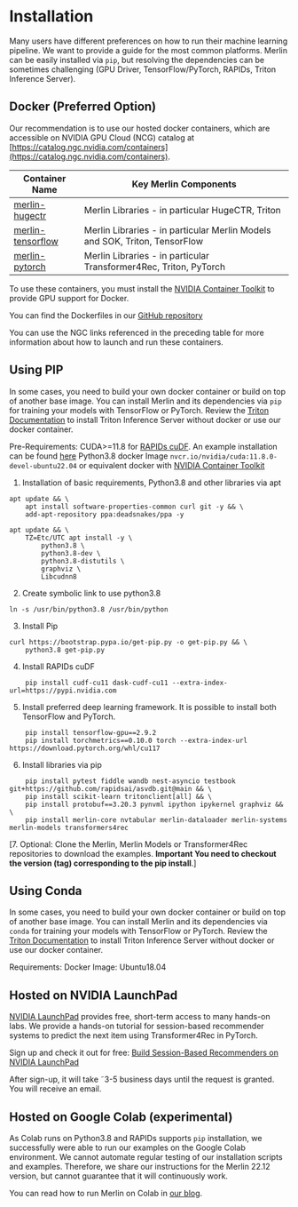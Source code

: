 # Installation

Many users have different preferences on how to run their machine learning pipeline. We want to provide a guide for the most common platforms. Merlin can be easily installed via `pip`, but resolving the dependencies can be sometimes challenging (GPU Driver, TensorFlow/PyTorch, RAPIDs, Triton Inference Server).

## Docker (Preferred Option)

Our recommendation is to use our hosted docker containers, which are accessible on NVIDIA GPU Cloud (NCG) catalog at [https://catalog.ngc.nvidia.com/containers](https://catalog.ngc.nvidia.com/containers).

| Container Name | Key Merlin Components |
| ------------- | ------------- | 
| [merlin-hugectr](https://catalog.ngc.nvidia.com/orgs/nvidia/teams/merlin/containers/merlin-hugectr) | Merlin Libraries - in particular HugeCTR, Triton |
| [merlin-tensorflow](https://catalog.ngc.nvidia.com/orgs/nvidia/teams/merlin/containers/merlin-tensorflow) | Merlin Libraries - in particular Merlin Models and SOK, Triton, TensorFlow |
| [merlin-pytorch](https://catalog.ngc.nvidia.com/orgs/nvidia/teams/merlin/containers/merlin-pytorch) | Merlin Libraries - in particular Transformer4Rec, Triton, PyTorch |

To use these containers, you must install the [NVIDIA Container Toolkit](https://github.com/NVIDIA/nvidia-docker) to provide GPU support for Docker.

You can find the Dockerfiles in our [GitHub repository](https://github.com/NVIDIA-Merlin/Merlin/tree/main/docker)

You can use the NGC links referenced in the preceding table for more information about how to launch and run these containers.

## Using PIP

In some cases, you need to build your own docker container or build on top of another base image. You can install Merlin and its dependencies via `pip` for training your models with TensorFlow or PyTorch. Review the [Triton Documentation](https://github.com/triton-inference-server/server#documentation) to install Triton Inference Server without docker or use our docker container.

Pre-Requirements:
CUDA>=11.8 for [RAPIDs cuDF](https://rapids.ai/pip.html). An example installation can be found [here](https://developer.nvidia.com/cuda-11-8-0-download-archive?target_os=Linux&target_arch=x86_64&Distribution=Ubuntu&target_version=18.04&target_type=runfile_local)
Python3.8
docker Image `nvcr.io/nvidia/cuda:11.8.0-devel-ubuntu22.04` or equivalent
docker with [NVIDIA Container Toolkit](https://github.com/NVIDIA/nvidia-docker)

1. Installation of basic requirements, Python3.8 and other libraries via apt

```shell
apt update && \
    apt install software-properties-common curl git -y && \
    add-apt-repository ppa:deadsnakes/ppa -y

apt update && \
    TZ=Etc/UTC apt install -y \
        python3.8 \
        python3.8-dev \
        python3.8-distutils \
        graphviz \                 
        Libcudnn8
```

2. Create symbolic link to use python3.8
   
```shell
ln -s /usr/bin/python3.8 /usr/bin/python
```

3. Install Pip

```shell
curl https://bootstrap.pypa.io/get-pip.py -o get-pip.py && \
    python3.8 get-pip.py
```

4. Install RAPIDs cuDF

```shell
    pip install cudf-cu11 dask-cudf-cu11 --extra-index-url=https://pypi.nvidia.com
```

5. Install preferred deep learning framework. It is possible to install both TensorFlow and PyTorch. 

```shell
    pip install tensorflow-gpu==2.9.2
    pip install torchmetrics==0.10.0 torch --extra-index-url https://download.pytorch.org/whl/cu117
```

6. Install libraries via pip

```shell
    pip install pytest fiddle wandb nest-asyncio testbook git+https://github.com/rapidsai/asvdb.git@main && \
    pip install scikit-learn tritonclient[all] && \ 
    pip install protobuf==3.20.3 pynvml ipython ipykernel graphviz && \
    pip install merlin-core nvtabular merlin-dataloader merlin-systems merlin-models transformers4rec
```



[7. Optional: Clone the Merlin, Merlin Models or Transformer4Rec repositories to download the examples. **Important You need to checkout the version (tag) corresponding to the pip install**.]


## Using Conda

In some cases, you need to build your own docker container or build on top of another base image. You can install Merlin and its dependencies via `conda` for training your models with TensorFlow or PyTorch. Review the [Triton Documentation](https://github.com/triton-inference-server/server#documentation) to install Triton Inference Server without docker or use our docker container.

Requirements:
Docker Image: Ubuntu18.04


## Hosted on NVIDIA LaunchPad

[NVIDIA LaunchPad](https://www.nvidia.com/en-us/launchpad/) provides free, short-term access to many hands-on labs. We provide a hands-on tutorial for session-based recommender systems to predict the next item using Transformer4Rec in PyTorch.

Sign up and check it out for free: [Build Session-Based Recommenders on NVIDIA LaunchPad](https://www.nvidia.com/en-us/launchpad/ai/build-session-based-recommenders/)

After sign-up, it will take ˜3-5 business days until the request is granted. You will receive an email.

## Hosted on Google Colab (experimental)

As Colab runs on Python3.8 and RAPIDs supports `pip` installation, we successfully were able to run our examples on the Google Colab environment. We cannot automate regular testing of our installation scripts and examples. Therefore, we share our instructions for the Merlin 22.12 version, but cannot guarantee that it will continuously work.

You can read how to run Merlin on Colab in [our blog](https://medium.com/nvidia-merlin/how-to-run-merlin-on-google-colab-83b5805c63e0).

